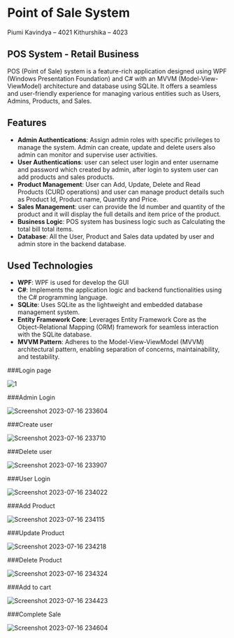 # Point of Sale System

Piumi Kavindya – 4021
Kithurshika – 4023

## POS System - Retail Business

POS (Point of Sale) system is a feature-rich application designed using WPF (Windows Presentation Foundation) and C# with an MVVM (Model-View-ViewModel) architecture and database using SQLite. It offers a seamless and user-friendly experience for managing various entities such as Users, Admins, Products, and Sales.

## Features

- **Admin Authentications**: Assign admin roles with specific privileges to manage the system. Admin can create, update and delete users also admin can monitor and supervise user activities.
- **User Authentications**: user can select user login and enter username and password which created by admin, after login to system user can add products and sales products.
- **Product Management**: User can Add, Update, Delete and Read Products (CURD operations) and user can manage product details such as Product Id, Product name, Quantity and Price.
- **Sales Management**: user can provide the Id number and quantity of the product and it will display the full details and item price of the product.
- **Business Logic**: POS system has business logic such as Calculating the total bill total items.
- **Database**: All the User, Product and Sales data updated by user and admin store in the backend database.

## Used Technologies

- **WPF**: WPF is used for develop the GUI
- **C#**: Implements the application logic and backend functionalities using the C# programming language.
- **SQLite**: Uses SQLite as the lightweight and embedded database management system.
- **Entity Framework Core**: Leverages Entity Framework Core as the Object-Relational Mapping (ORM) framework for seamless interaction with the SQLite database.
- **MVVM Pattern**: Adheres to the Model-View-ViewModel (MVVM) architectural pattern, enabling separation of concerns, maintainability, and testability.

###Login page


![1](https://github.com/Piumikavindya/POS-System_4021_4023/assets/118907095/9640c60b-b6ca-433f-bbb7-abe3e88d6b4c)


###Admin Login


![Screenshot 2023-07-16 233604](https://github.com/Piumikavindya/POS-System_4021_4023/assets/118907095/0de4ded6-1804-4eb5-8975-1306de9b70e7)


###Create user


![Screenshot 2023-07-16 233710](https://github.com/Piumikavindya/POS-System_4021_4023/assets/118907095/b64bc43e-8413-4dd6-9828-d27053baf11a)


###Delete user

![Screenshot 2023-07-16 233907](https://github.com/Piumikavindya/POS-System_4021_4023/assets/118907095/95ea52eb-ae35-4892-b5b7-6c34cb0b8f7a)


###User Login


![Screenshot 2023-07-16 234022](https://github.com/Piumikavindya/POS-System_4021_4023/assets/118907095/a3f90212-4e70-4253-8a36-c41f8db38580)


###Add Product

![Screenshot 2023-07-16 234115](https://github.com/Piumikavindya/POS-System_4021_4023/assets/118907095/8f841654-173c-4928-bc1a-8874d1e3813f)


###Update Product


![Screenshot 2023-07-16 234218](https://github.com/Piumikavindya/POS-System_4021_4023/assets/118907095/9dc4dbe0-e229-44f0-8e4c-d69b015989b5)



###Delete Product

![Screenshot 2023-07-16 234324](https://github.com/Piumikavindya/POS-System_4021_4023/assets/118907095/8e0e9207-411f-413b-be37-9017c3548e7a)


###Add to cart

![Screenshot 2023-07-16 234423](https://github.com/Piumikavindya/POS-System_4021_4023/assets/118907095/99d767f7-f09a-4b83-99fc-c71a58dfbf6d)


###Complete Sale

![Screenshot 2023-07-16 234604](https://github.com/Piumikavindya/POS-System_4021_4023/assets/118907095/c5445ab4-863e-472c-9240-a55b4c2ffe73)

  
